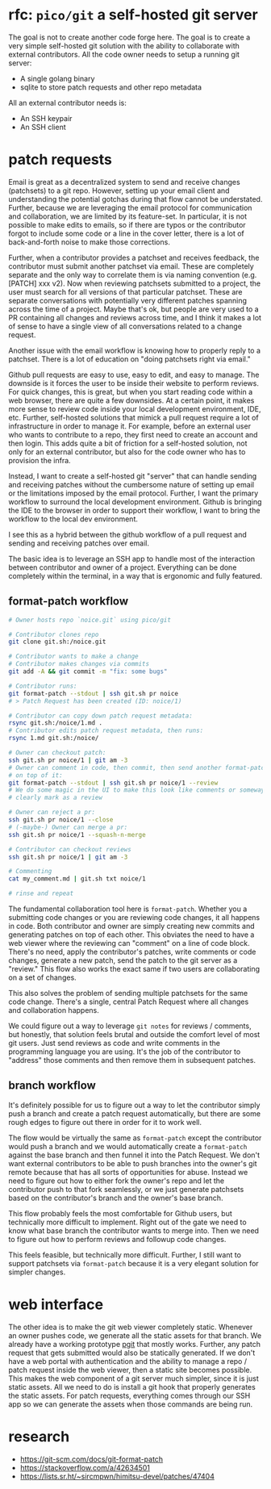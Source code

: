 # rfc: `pico/git` a self-hosted git server

The goal is not to create another code forge here. The goal is to create a very
simple self-hosted git solution with the ability to collaborate with external
contributors. All the code owner needs to setup a running git server:

- A single golang binary
- sqlite to store patch requests and other repo metadata

All an external contributor needs is:

- An SSH keypair
- An SSH client

# patch requests

Email is great as a decentralized system to send and receive changes (patchsets)
to a git repo. However, setting up your email client and understanding the
potential gotchas during that flow cannot be understated. Further, because we
are leveraging the email protocol for communication and collaboration, we are
limited by its feature-set. In particular, it is not possible to make edits to
emails, so if there are typos or the contributor forgot to include some code or
a line in the cover letter, there is a lot of back-and-forth noise to make those
corrections.

Further, when a contributor provides a patchset and receives feedback, the
contributor must submit another patchset via email. These are completely
separate and the only way to correlate them is via naming convention (e.g.
[PATCH] xxx v2). Now when reviewing patchsets submitted to a project, the user
must search for all versions of that particular patchset. These are separate
conversations with potentially very different patches spanning across the time
of a project. Maybe that's ok, but people are very used to a PR containing all
changes and reviews across time, and I think it makes a lot of sense to have a
single view of all conversations related to a change request.

Another issue with the email workflow is knowing how to properly reply to a
patchset. There is a lot of education on "doing patchsets right via email."

Github pull requests are easy to use, easy to edit, and easy to manage. The
downside is it forces the user to be inside their website to perform reviews.
For quick changes, this is great, but when you start reading code within a web
browser, there are quite a few downsides. At a certain point, it makes more
sense to review code inside your local development environment, IDE, etc.
Further, self-hosted solutions that mimick a pull request require a lot of
infrastructure in order to manage it. For example, before an external user who
wants to contribute to a repo, they first need to create an account and then
login. This adds quite a bit of friction for a self-hosted solution, not only
for an external contributor, but also for the code owner who has to provision
the infra.

Instead, I want to create a self-hosted git "server" that can handle sending and
receiving patches without the cumbersome nature of setting up email or the
limitations imposed by the email protocol. Further, I want the primary workflow
to surround the local development environment. Github is bringing the IDE to the
browser in order to support their workflow, I want to bring the workflow to the
local dev environment.

I see this as a hybrid between the github workflow of a pull request and sending
and receiving patches over email.

The basic idea is to leverage an SSH app to handle most of the interaction
between contributor and owner of a project. Everything can be done completely
within the terminal, in a way that is ergonomic and fully featured.

## format-patch workflow

```bash
# Owner hosts repo `noice.git` using pico/git

# Contributor clones repo
git clone git.sh:/noice.git

# Contributor wants to make a change
# Contributor makes changes via commits
git add -A && git commit -m "fix: some bugs"

# Contributor runs:
git format-patch --stdout | ssh git.sh pr noice
# > Patch Request has been created (ID: noice/1)

# Contributor can copy down patch request metadata:
rsync git.sh:/noice/1.md .
# Contributor edits patch request metadata, then runs:
rsync 1.md git.sh:/noice/

# Owner can checkout patch:
ssh git.sh pr noice/1 | git am -3
# Owner can comment in code, then commit, then send another format-patch
# on top of it:
git format-patch --stdout | ssh git.sh pr noice/1 --review
# We do some magic in the UI to make this look like comments or someway to
# clearly mark as a review

# Owner can reject a pr:
ssh git.sh pr noice/1 --close
# (-maybe-) Owner can merge a pr:
ssh git.sh pr noice/1 --squash-n-merge

# Contributor can checkout reviews
ssh git.sh pr noice/1 | git am -3

# Commenting
cat my_comment.md | git.sh txt noice/1

# rinse and repeat
```

The fundamental collaboration tool here is `format-patch`. Whether you a
submitting code changes or you are reviewing code changes, it all happens in
code. Both contributor and owner are simply creating new commits and generating
patches on top of each other. This obviates the need to have a web viewer where
the reviewing can "comment" on a line of code block. There's no need, apply the
contributor's patches, write comments or code changes, generate a new patch,
send the patch to the git server as a "review." This flow also works the exact
same if two users are collaborating on a set of changes.

This also solves the problem of sending multiple patchsets for the same code
change. There's a single, central Patch Request where all changes and
collaboration happens.

We could figure out a way to leverage `git notes` for reviews / comments, but
honestly, that solution feels brutal and outside the comfort level of most git
users. Just send reviews as code and write comments in the programming language
you are using. It's the job of the contributor to "address" those comments and
then remove them in subsequent patches.

## branch workflow

It's definitely possible for us to figure out a way to let the contributor
simply push a branch and create a patch request automatically, but there are
some rough edges to figure out there in order for it to work well.

The flow would be virtually the same as `format-patch` except the contributor
would push a branch and we would automatically create a `format-patch` against
the base branch and then funnel it into the Patch Request. We don't want
external contributors to be able to push branches into the owner's git remote
because that has all sorts of opportunities for abuse. Instead we need to figure
out how to either fork the owner's repo and let the contributor push to that
fork seamlessly, or we just generate patchsets based on the contributor's branch
and the owner's base branch.

This flow probably feels the most comfortable for Github users, but technically
more difficult to implement. Right out of the gate we need to know what base
branch the contributor wants to merge into. Then we need to figure out how to
perform reviews and followup code changes.

This feels feasible, but technically more difficult. Further, I still want to
support patchsets via `format-patch` because it is a very elegant solution for
simpler changes.

# web interface

The other idea is to make the git web viewer completely static. Whenever an
owner pushes code, we generate all the static assets for that branch. We already
have a working prototype [pgit](https://github.com/picosh/pgit) that mostly
works. Further, any patch request that gets submitted would also be statically
generated. If we don't have a web portal with authentication and the ability to
manage a repo / patch request inside the web viewer, then a static site becomes
possible. This makes the web component of a git server much simpler, since it is
just static assets. All we need to do is install a git hook that properly
generates the static assets. For patch requests, everything comes through our
SSH app so we can generate the assets when those commands are being run.

# research

- https://git-scm.com/docs/git-format-patch
- https://stackoverflow.com/a/42634501
- https://lists.sr.ht/~sircmpwn/himitsu-devel/patches/47404
